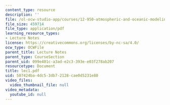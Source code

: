 ```yaml
---
content_type: resource
description: ''
file: /ol-ocw-studio-app/courses/12-950-atmospheric-and-oceanic-modeling-spring-2004/507424ba4dc53db72128cae0d5231e80_lec1.pdf
file_size: 459714
file_type: application/pdf
learning_resource_types:
- Lecture Notes
license: https://creativecommons.org/licenses/by-nc-sa/4.0/
ocw_type: OCWFile
parent_title: Lecture Notes
parent_type: CourseSection
parent_uid: 099e401c-a3ad-e2c3-393e-e03f278ab207
resourcetype: Document
title: lec1.pdf
uid: 507424ba-4dc5-3db7-2128-cae0d5231e80
video_files:
  video_thumbnail_file: null
video_metadata:
  youtube_id: null
---
```

